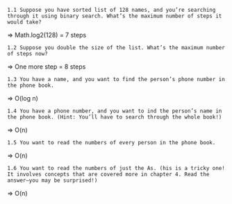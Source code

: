 ```
1.1 Suppose you have sorted list of 128 names, and you’re searching through it using binary search. What’s the maximum number of steps it would take?
```
=> Math.log2(128) = 7 steps

```
1.2 Suppose you double the size of the list. What’s the maximum number of steps now?
```
=> One more step = 8 steps

```
1.3 You have a name, and you want to find the person’s phone number in the phone book.
```
=> O(log n)

```
1.4 You have a phone number, and you want to ind the person’s name in the phone book. (Hint: You’ll have to search through the whole book!)
```
=> O(n)

```
1.5 You want to read the numbers of every person in the phone book.
```
=> O(n)

```
1.6 You want to read the numbers of just the As. (his is a tricky one! It involves concepts that are covered more in chapter 4. Read the answer—you may be surprised!)
```
=> O(n)
